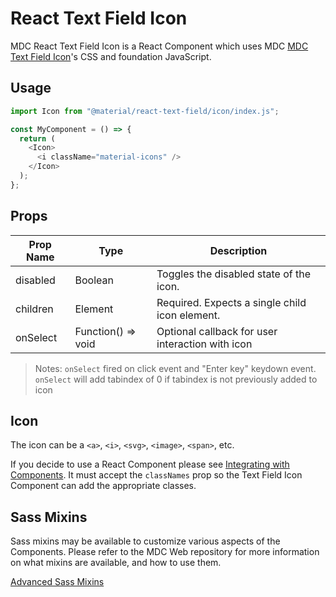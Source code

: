 # React Text Field Icon

MDC React Text Field Icon is a React Component which uses MDC [MDC Text Field Icon](https://github.com/material-components/material-components-web/tree/master/packages/mdc-textfield/icon/)'s CSS and foundation JavaScript.

## Usage

```js
import Icon from "@material/react-text-field/icon/index.js";

const MyComponent = () => {
  return (
    <Icon>
      <i className="material-icons" />
    </Icon>
  );
};
```

## Props

| Prop Name | Type               | Description                                      |
| --------- | ------------------ | ------------------------------------------------ |
| disabled  | Boolean            | Toggles the disabled state of the icon.          |
| children  | Element            | Required. Expects a single child icon element.   |
| onSelect  | Function() => void | Optional callback for user interaction with icon |

> Notes: `onSelect` fired on click event and "Enter key" keydown event.
> `onSelect` will add tabindex of 0 if tabindex is not previously added to icon

## Icon

The icon can be a `<a>`, `<i>`, `<svg>`, `<image>`, `<span>`, etc.

If you decide to use a React Component please see [Integrating with Components](./../../../docs/guidelines.md#integrating-with-components). It must accept the `classNames` prop so the Text Field Icon Component can add the appropriate classes.

## Sass Mixins

Sass mixins may be available to customize various aspects of the Components. Please refer to the
MDC Web repository for more information on what mixins are available, and how to use them.

[Advanced Sass Mixins](https://github.com/material-components/material-components-web/blob/master/packages/mdc-textfield/icon/README.md#sass-mixins)
